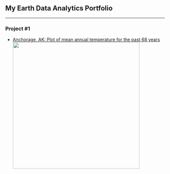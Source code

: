 ## My Earth Data Analytics Portfolio
---------------------------------------------
### Project #1
* [Anchorage, AK:  Plot of mean annual temperature for the past 68 years](https://misterskye.github.io/notebooks/ncei_temp_anchorage.html)
     <img src="https://upload.wikimedia.org/wikipedia/commons/8/81/Anchorage%2C_Alaska.JPG" width=400>







